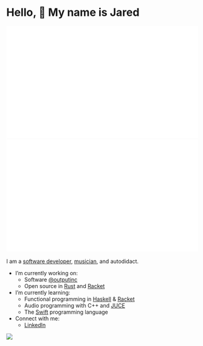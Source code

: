 # Hello, 👋 My name is Jared

![](https://raw.githubusercontent.com/jaredforth/github-stats/main/generated/overview.svg)
![](https://raw.githubusercontent.com/jaredforth/github-stats/main/generated/languages.svg)



I am a [software developer](https://jaredforth.com/software), [musician](https://jaredforthmusic.com), and autodidact.

- I’m currently working on: 
  - Software [@outputinc](https://github.com/outputinc) 
  - Open source in [Rust](https://github.com/rust-lang) and [Racket](https://github.com/racket)
- I’m currently learning:
  - Functional programming in [Haskell](https://github.com/haskell) & [Racket](https://github.com/racket)
  - Audio programming with C++ and [JUCE](https://github.com/juce-framework)
  - The [Swift](https://www.swift.org) programming language 
- Connect with me: 
  - [LinkedIn](https://www.linkedin.com/in/jaredforth/)

![](https://github-readme-stats.vercel.app/api/top-langs/?username=jaredforth&langs_count=10&layout=compact&custom_title=Open%20Source%20Languages&hide=html,cmake&size_weight=0.25&count_weight=0.75&card_width=450)
  
